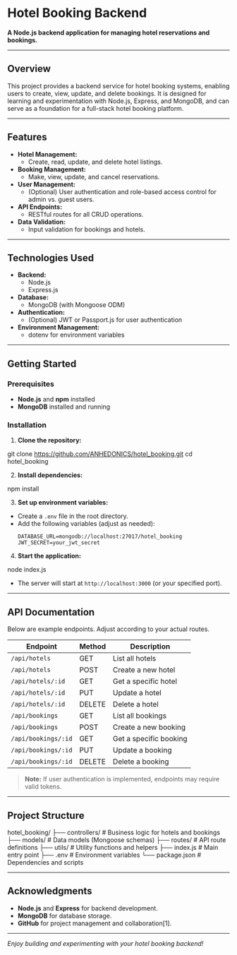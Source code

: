 # Hotel Booking Backend

**A Node.js backend application for managing hotel reservations and bookings.**

---

## Overview

This project provides a backend service for hotel booking systems, enabling users to create, view, update, and delete bookings. It is designed for learning and experimentation with Node.js, Express, and MongoDB, and can serve as a foundation for a full-stack hotel booking platform.

---

## Features

- **Hotel Management:**  
  - Create, read, update, and delete hotel listings.
- **Booking Management:**  
  - Make, view, update, and cancel reservations.
- **User Management:**  
  - (Optional) User authentication and role-based access control for admin vs. guest users.
- **API Endpoints:**  
  - RESTful routes for all CRUD operations.
- **Data Validation:**  
  - Input validation for bookings and hotels.

---

## Technologies Used

- **Backend:**  
  - Node.js
  - Express.js
- **Database:**  
  - MongoDB (with Mongoose ODM)
- **Authentication:**  
  - (Optional) JWT or Passport.js for user authentication
- **Environment Management:**  
  - dotenv for environment variables

---

## Getting Started

### Prerequisites

- **Node.js** and **npm** installed
- **MongoDB** installed and running

### Installation

1. **Clone the repository:**

git clone https://github.com/ANHEDONICS/hotel_booking.git
cd hotel_booking

2. **Install dependencies:**

npm install

3. **Set up environment variables:**
- Create a `.env` file in the root directory.
- Add the following variables (adjust as needed):
  ```
  DATABASE_URL=mongodb://localhost:27017/hotel_booking
  JWT_SECRET=your_jwt_secret
  ```
4. **Start the application:**

node index.js

- The server will start at `http://localhost:3000` (or your specified port).

---

## API Documentation

Below are example endpoints. Adjust according to your actual routes.

| Endpoint                | Method | Description                |
|-------------------------|--------|----------------------------|
| `/api/hotels`           | GET    | List all hotels            |
| `/api/hotels`           | POST   | Create a new hotel         |
| `/api/hotels/:id`       | GET    | Get a specific hotel       |
| `/api/hotels/:id`       | PUT    | Update a hotel             |
| `/api/hotels/:id`       | DELETE | Delete a hotel             |
| `/api/bookings`         | GET    | List all bookings          |
| `/api/bookings`         | POST   | Create a new booking       |
| `/api/bookings/:id`     | GET    | Get a specific booking     |
| `/api/bookings/:id`     | PUT    | Update a booking           |
| `/api/bookings/:id`     | DELETE | Delete a booking           |

> **Note:** If user authentication is implemented, endpoints may require valid tokens.

---

## Project Structure

hotel_booking/
├── controllers/ # Business logic for hotels and bookings
├── models/ # Data models (Mongoose schemas)
├── routes/ # API route definitions
├── utils/ # Utility functions and helpers
├── index.js # Main entry point
├── .env # Environment variables
└── package.json # Dependencies and scripts


---

## Acknowledgments

- **Node.js** and **Express** for backend development.
- **MongoDB** for database storage.
- **GitHub** for project management and collaboration[1].

---

*Enjoy building and experimenting with your hotel booking backend!*
